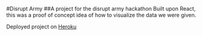#Disrupt Army
##A project for the disrupt army hackathon
Built upon React, this was a proof of concept idea of how to visualize the data we were given.

Deployed project on [Heroku](https://xdisruptarmyx.herokuapp.com)
